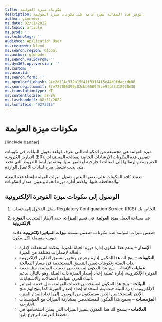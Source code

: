 ```yaml
---
title: مكونات ميزة العولمة
description: توفر هذه المقالة نظرة عامة على مكونات ميزة العولمة.
author: gionoder
ms.date: 02/11/2022
ms.topic: article
ms.prod: ''
ms.technology: ''
audience: Application User
ms.reviewer: kfend
ms.search.region: Global
ms.author: gionoder
ms.search.validFrom: ''
ms.dyn365.ops.version: ''
ms.custom: ''
ms.assetid: ''
ms.search.form: ''
ms.openlocfilehash: 94e2d118c332a15f41f33184f5e44b0fdaccd000
ms.sourcegitcommit: 87e727005399c82cbb6509f5ce9fb33d18928d30
ms.translationtype: HT
ms.contentlocale: ar-SA
ms.lasthandoff: 08/12/2022
ms.locfileid: "9275215"
---
```

# <a name="globalization-feature-components"></a>مكونات ميزة العولمة

[!include [banner](../includes/banner.md)]

ميزه العولمة هي مجموعه من المكونات التي تعرف قواعد تحويل البيانات في تكوينات التقارير الكترونيه (ER). تتضمن هذه المكونات الإرشادات الخاصة بمعالجه المستندات الكترونيه ثم إرسالها إلى القناات الخارجية أو تلقيها منها. وتتضمن أيضا الشروط التي تحدد متى يجب تشغيل ميزه لبيانات الاعمال الواردة.

تعتمد كافة المكونات علي بعضها البعض. تسهل ميزات العولمة إنشاء هذه التبعية والمحافظة عليها، ولدعم أداره دوره الحياة وتعيين إصدار المكونات.

## <a name="access-electronic-invoicing-feature-components"></a>الوصول إلى مكونات ميزة الفوترة الإلكترونية 

1. سجل الدخول إلى حساب Regulatory Configuration Service (RCS) الخاص بك.
2. في مساحة العمل **ميزة العولمة**، في قسم **الميزات**، حدد الإطار المتجانب **الفوترة الإلكترونية**.

    تتضمن ميزات العولمة عدة مكونات. تتضمن صفحة **ميزات الفواتير الإلكترونية** علامة تبويب منفصلة لكل مكون.

    - **الإصدار** – يدعم هذا المكون إدارة دوره الحياة للميزة. يمكنك استخدامه لإدارة الحالة لإصدارات مختلفة من الميزة.
    - **التكوينات** – يتيح لك هذا المكون إدارة وعرض وتحرير تنسيق التقارير الإلكترونية ذات الصلة وتكوينات تعيين التنسيق المستخدمة في مسار المعالجة.
    - **عمليات الإعداد** – يتيح هذا المكون لمستخدمي خدمات العولمة، مثل خدمة الفوترة الإلكترونية، إدارة عملية إعداد إصدار الميزة ذات الصلة. وهو بالتالي يدعم البناء المرن لقواعد الاتصالات والاستجابات.
    - **البيئات** – يتيح هذا المكون لمستخدمي خدمات العولمة، مثل خدمة الفواتير الإلكترونية، إدارة البيئة حيث يتم استخدام إعداد إصدار الميزة. كما يتيح لهم منح الإذن للمستخدمين الذين سيتمكنون من الوصول إلى إعداد إصدار الميزة.
    - **المؤسسات** – يسمح هذا المكون للمستخدمين بمشاركة الميزات مع المؤسسات الخارجية.
    - **العلامات** - يسمح لك هذا المكون بتمييز الميزات التي يمكن استخدامها في مخطط العولمة للرجوع إليها.
